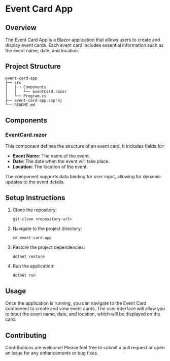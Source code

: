 # Event Card App

## Overview
The Event Card App is a Blazor application that allows users to create and display event cards. Each event card includes essential information such as the event name, date, and location.

## Project Structure
```
event-card-app
├── src
│   ├── Components
│   │   └── EventCard.razor
│   └── Program.cs
├── event-card-app.csproj
└── README.md
```

## Components
### EventCard.razor
This component defines the structure of an event card. It includes fields for:
- **Event Name**: The name of the event.
- **Date**: The date when the event will take place.
- **Location**: The location of the event.

The component supports data binding for user input, allowing for dynamic updates to the event details.

## Setup Instructions
1. Clone the repository:
   ```
   git clone <repository-url>
   ```
2. Navigate to the project directory:
   ```
   cd event-card-app
   ```
3. Restore the project dependencies:
   ```
   dotnet restore
   ```
4. Run the application:
   ```
   dotnet run
   ```

## Usage
Once the application is running, you can navigate to the Event Card component to create and view event cards. The user interface will allow you to input the event name, date, and location, which will be displayed on the card.

## Contributing
Contributions are welcome! Please feel free to submit a pull request or open an issue for any enhancements or bug fixes.